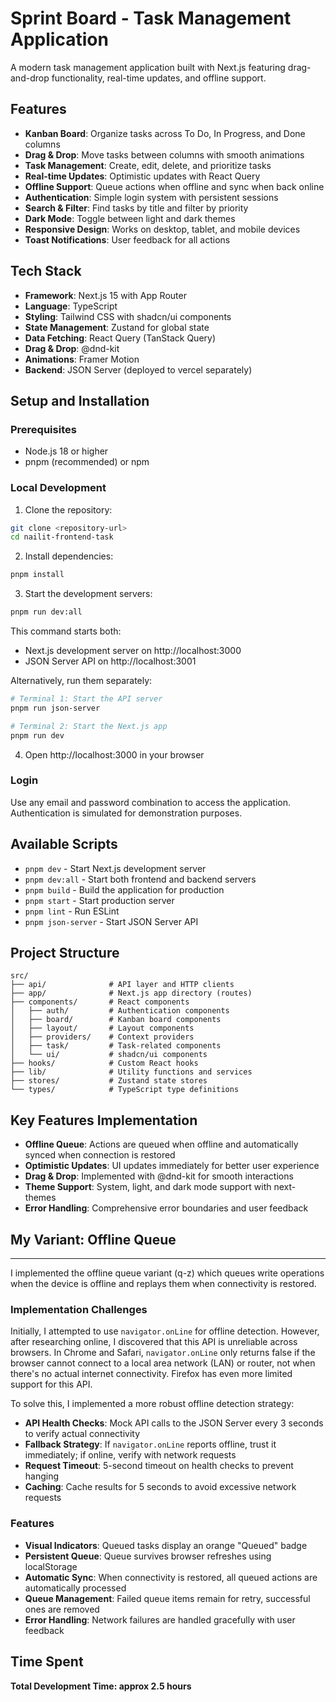 # Sprint Board - Task Management Application

A modern task management application built with Next.js featuring drag-and-drop functionality, real-time updates, and offline support.

## Features

- **Kanban Board**: Organize tasks across To Do, In Progress, and Done columns
- **Drag & Drop**: Move tasks between columns with smooth animations
- **Task Management**: Create, edit, delete, and prioritize tasks
- **Real-time Updates**: Optimistic updates with React Query
- **Offline Support**: Queue actions when offline and sync when back online
- **Authentication**: Simple login system with persistent sessions
- **Search & Filter**: Find tasks by title and filter by priority
- **Dark Mode**: Toggle between light and dark themes
- **Responsive Design**: Works on desktop, tablet, and mobile devices
- **Toast Notifications**: User feedback for all actions

## Tech Stack

- **Framework**: Next.js 15 with App Router
- **Language**: TypeScript
- **Styling**: Tailwind CSS with shadcn/ui components
- **State Management**: Zustand for global state
- **Data Fetching**: React Query (TanStack Query)
- **Drag & Drop**: @dnd-kit
- **Animations**: Framer Motion
- **Backend**: JSON Server (deployed to vercel separately)

## Setup and Installation

### Prerequisites

- Node.js 18 or higher
- pnpm (recommended) or npm

### Local Development

1. Clone the repository:

```bash
git clone <repository-url>
cd nailit-frontend-task
```

2. Install dependencies:

```bash
pnpm install
```

3. Start the development servers:

```bash
pnpm run dev:all
```

This command starts both:

- Next.js development server on http://localhost:3000
- JSON Server API on http://localhost:3001

Alternatively, run them separately:

```bash
# Terminal 1: Start the API server
pnpm run json-server

# Terminal 2: Start the Next.js app
pnpm run dev
```

4. Open http://localhost:3000 in your browser

### Login

Use any email and password combination to access the application. Authentication is simulated for demonstration purposes.

## Available Scripts

- `pnpm dev` - Start Next.js development server
- `pnpm dev:all` - Start both frontend and backend servers
- `pnpm build` - Build the application for production
- `pnpm start` - Start production server
- `pnpm lint` - Run ESLint
- `pnpm json-server` - Start JSON Server API

## Project Structure

```
src/
├── api/              # API layer and HTTP clients
├── app/              # Next.js app directory (routes)
├── components/       # React components
│   ├── auth/         # Authentication components
│   ├── board/        # Kanban board components
│   ├── layout/       # Layout components
│   ├── providers/    # Context providers
│   ├── task/         # Task-related components
│   └── ui/           # shadcn/ui components
├── hooks/            # Custom React hooks
├── lib/              # Utility functions and services
├── stores/           # Zustand state stores
└── types/            # TypeScript type definitions
```

## Key Features Implementation

- **Offline Queue**: Actions are queued when offline and automatically synced when connection is restored
- **Optimistic Updates**: UI updates immediately for better user experience
- **Drag & Drop**: Implemented with @dnd-kit for smooth interactions
- **Theme Support**: System, light, and dark mode support with next-themes
- **Error Handling**: Comprehensive error boundaries and user feedback

## My Variant: Offline Queue

---

I implemented the offline queue variant (q-z) which queues write operations when the device is offline and replays them when connectivity is restored.

### Implementation Challenges

Initially, I attempted to use `navigator.onLine` for offline detection. However, after researching online, I discovered that this API is unreliable across browsers. In Chrome and Safari, `navigator.onLine` only returns false if the browser cannot connect to a local area network (LAN) or router, not when there's no actual internet connectivity. Firefox has even more limited support for this API.

To solve this, I implemented a more robust offline detection strategy:

- **API Health Checks**: Mock API calls to the JSON Server every 3 seconds to verify actual connectivity
- **Fallback Strategy**: If `navigator.onLine` reports offline, trust it immediately; if online, verify with network requests
- **Request Timeout**: 5-second timeout on health checks to prevent hanging
- **Caching**: Cache results for 5 seconds to avoid excessive network requests

### Features

- **Visual Indicators**: Queued tasks display an orange "Queued" badge
- **Persistent Queue**: Queue survives browser refreshes using localStorage
- **Automatic Sync**: When connectivity is restored, all queued actions are automatically processed
- **Queue Management**: Failed queue items remain for retry, successful ones are removed
- **Error Handling**: Network failures are handled gracefully with user feedback

## Time Spent

**Total Development Time: approx 2.5 hours**
